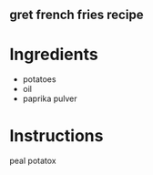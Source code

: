 ## gret french fries recipe
# Ingredients
* potatoes
* oil 
* paprika pulver 
# Instructions
peal potatox
